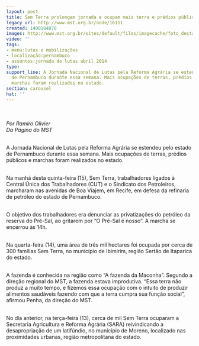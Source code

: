 ```yaml
---
layout: post
title: Sem Terra prolongam jornada e ocupam mais terra e prédios públicos em PE
legacy_url: http://www.mst.org.br/node/16111
created: 1400184878
images: http://www.mst.org.br/sites/default/files/imagecache/foto_destaque/22 de agosoto.jpg
video: ''
tags:
- menu:lutas e mobilizações
- localização:pernambuco
- assuntos:jornada de lutas abril 2014
type: 
support_line: A Jornada Nacional de Lutas pela Reforma Agrária se estendeu pelo estado
  de Pernambuco durante essa semana. Mais ocupações de terras, prédios públicos e
  marchas foram realizados no estado.
section: carousel
hat: ''
---
```

<p><em><br><br>Por Ramiro Olivier<br></em><em>Da Página do MST<br><br type="_moz"></em></p><p>A Jornada Nacional de Lutas pela Reforma Agrária se estendeu pelo estado de Pernambuco durante essa semana. Mais ocupações de terras, prédios públicos e marchas foram realizados no estado.&nbsp;</p><p><br>Na manhã desta quinta-feira (15), Sem Terra, trabalhadores ligados à Central Única dos Trabalhadores (CUT) e o Sindicato dos Petroleiros, marcharam nas avenidas de Boa Viajem, em Recife, em defesa da refinaria de petróleo do estado de Pernambuco.</p><p><br>O objetivo dos trabalhadores era denunciar as privatizações do petróleo da reserva do Pré-Sal, ao gritarem por “O Pré-Sal é nosso”. A marcha se encerrou às 14h.&nbsp;</p><p><br>Na quarta-feira (14), uma área de três mil hectares foi ocupada por cerca de 300 famílias Sem Terra, no município de Ibimirim, região Sertão de Itaparica do estado.&nbsp;</p><p><br>A fazenda é conhecida na região como “A fazenda da Maconha”. Segundo a direção regional do MST, a fazenda estava improdutiva. “Essa terra não produz a muito tempo, e fizemos essa ocupação com o intuito de produzir alimentos saudáveis fazendo com que a terra cumpra sua função social”, afirmou Penha, da direção do MST.</p><p><br>No dia anterior, na terça-feira (13), cerca de mil Sem Terra ocuparam a Secretaria Agricultura e Reforma Agrária (SARA) reivindicando a desapropriação de um latifúndio, no município de Moreno, localizado nas proximidades urbanas, região metropolitana do estado.</p><p>&nbsp;</p><p>&nbsp;</p>
